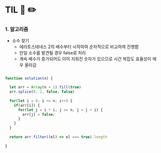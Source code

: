 # TIL 📖 ✏️

   
 ### 1. 알고리즘
 
  - 소수 찾기
    * 에라토스테네스 2의 배수부터 시작하여 순차적으로 비교하여 진행함
    * 만일 소수를 발견될 경우 false로 처리
    * 계속 배수가 증가되어도 이미 지워진 숫자가 있으므로 시간 복잡도 효율성이 매우 올라감

    
  ```js
  
  function solution(n) { 
  
    let arr = Array(n + 1).fill(true)
    arr.splice(0, 2, false, false)
    
    for(let i = 0; i <= n; i++) {
      if(arr[i]) {
        for(let j = i * i; j <= n; j = j + i) {
          arr[j] = false;
        }
      }
    }
    
    return arr.filter((el) => el === true).length
    
  }  
 
  ```
  
